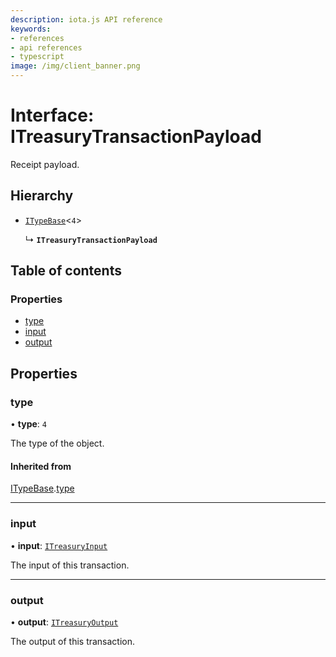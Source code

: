 ```yaml
---
description: iota.js API reference
keywords:
- references
- api references
- typescript
image: /img/client_banner.png
---
```

# Interface: ITreasuryTransactionPayload

Receipt payload.

## Hierarchy

- [`ITypeBase`](ITypeBase.md)<``4``\>

  ↳ **`ITreasuryTransactionPayload`**

## Table of contents

### Properties

- [type](ITreasuryTransactionPayload.md#type)
- [input](ITreasuryTransactionPayload.md#input)
- [output](ITreasuryTransactionPayload.md#output)

## Properties

### type

• **type**: ``4``

The type of the object.

#### Inherited from

[ITypeBase](ITypeBase.md).[type](ITypeBase.md#type)

___

### input

• **input**: [`ITreasuryInput`](ITreasuryInput.md)

The input of this transaction.

___

### output

• **output**: [`ITreasuryOutput`](ITreasuryOutput.md)

The output of this transaction.
